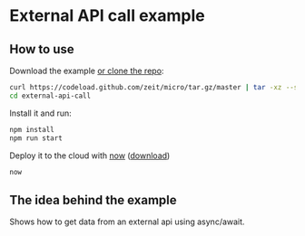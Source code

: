 
# External API call example

## How to use

Download the example [or clone the repo](https://github.com/zeit/micro):

```bash
curl https://codeload.github.com/zeit/micro/tar.gz/master | tar -xz --strip=2 micro-master/examples/external-api-call
cd external-api-call
```
Install it and run:

```bash
npm install
npm run start
```

Deploy it to the cloud with [now](https://zeit.co/now) ([download](https://zeit.co/download))

```bash
now
```

## The idea behind the example

Shows how to get data from an external api using async/await.
